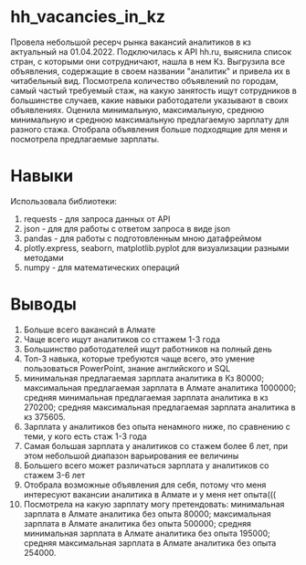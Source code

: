 # hh_vacancies_in_kz

Провела небольшой ресерч рынка вакансий аналитиков в кз актуальный на 01.04.2022. 
Подключилась к API hh.ru, выяснила список стран, с которыми они сотрудничают, нашла в нем Кз.
Выгрузила все объявления, содержащие в своем названии "аналитик" и привела их в читабельный вид.
Посмотрела количество объявлений по городам, самый частый требуемый стаж, на какую занятость ищут сотрудников в большинстве случаев, какие навыки работодатели указывают в своих объявлениях.
Оценила минимальную, максимальную, среднюю минимальную и среднюю максимальную предлагаемую зарплату для разного стажа.
Отобрала объявления больше подходящие для меня и посмотрела предлагаемые зарплаты.

# Навыки
Использовала библиотеки:
1. requests - для запроса данных от API
2. json - для для работы с ответом запроса в виде json
3. pandas - для работы с подготовленным мною датафреймом
4. plotly.express, seaborn, matplotlib.pyplot для визуализации разными методами
5. numpy - для математических операций


# Выводы
1. Больше всего вакансий в Алмате
2. Чаще всего ищут аналитиков со сттажем 1-3 года
3. Большинство работодателей ищут работников на полный день
4. Топ-3 навыка, которые требуются чаще всего, это умение пользоваться PowerPoint, знание английского и SQL
5. минимальная предлагаемая зарплата аналитика в Кз 80000;
   максимальная предлагаемая зарплата в Алмате аналитика 1000000;
   средняя минимальная предлагаемая зарплата аналитика в кз 270200;
   средняя максимальная предлагаемая зарплата аналитика в кз 375605.
6. Зарплата у аналитиков без опыта ненамного ниже, по сравнению с теми, у кого есть стаж 1-3 года
7. Самая большая зарплата у аналитиков со стажем более 6 лет, при этом небольшой диапазон варьирования ее величины
8. Большего всего может различаться зарплата у аналитиков со стажем 3-6 лет
9. Отобрала возможные объявления для себя, потому что меня интересуют вакансии аналитика в Алмате и у меня нет опыта(((
10. Посмотрела на какую зарплату могу претендовать:
    минимальная зарплата в Алмате аналитика без опыта 80000;
    максимальная зарплата в Алмате аналитика без опыта 500000;
    средняя минимальная зарплата в Алмате аналитика без опыта 195000;
    средняя максимальная зарплата в Алмате аналитика без опыта 254000.


